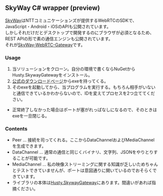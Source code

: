 ## SkyWay C# wrapper (preview)

[SkyWay](https://webrtc.ecl.ntt.com/)はNTTコミュニケーションズが提供するWebRTCのSDKで、JavaScript・Android・iOSのAPIも公開されています。  
しかしそれだけだとデスクトップで開発するのにブラウザが必須となるため、REST APIの形で素の通信エンジンも公開されています。  
それが[SkyWay-WebRTC-Gateway](https://webrtc.ecl.ntt.com/documents/webrtc-gateway.html)です。  
  
### Usage
1. 当ソリューションをクローン。自分の環境で書くならNuGetからHusty.SkywayGatewayをインストール。
2. [公式のダウンロードページ](https://github.com/skyway/skyway-webrtc-gateway/releases)からexeを持ってくる。
3. そのexeを起動してから、当プログラムを実行する。もちろん相手がいないと通信できているかわからないので、IDを変えてプロセスを2つ立ててください。
* 正常終了しなかった場合はポートが塞がれっぱなしになるので、そのときはexeを一旦閉じる。
  
### Contents
* Peer ... 接続を司ってくれる。ここからDataChannelおよびMediaChannelを生成できます。
* DataChannel ... 通常の通信と同じくバイナリ、文字列、JSONをやりとりすることが可能です。  
* MediaChannel ... 私の映像ストリーミングに関する知識が乏しいためちゃんとテストできていませんが、ポートは意図通りに開いているのでおそらくできています。  
* ライブラリの本体は[Husty.SkywayGateway](../../Lib/cs/Husty.SkywayGateway)にあります。間違いがあれば指摘ください。  
